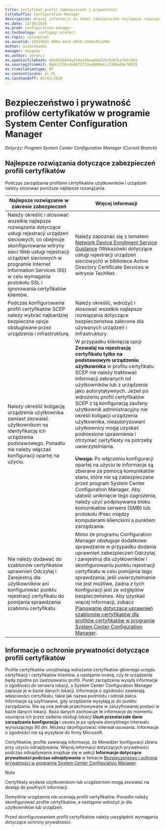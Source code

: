 ```yaml
---
title: Certyfikat profil zabezpieczeń i prywatności
titleSuffix: Configuration Manager
description: Więcej informacji na temat zabezpieczeń najlepsze rozwiązania dotyczące zarządzania profilami certyfikatów dla użytkowników i urządzeń w programie System Center Configuration Manager.
ms.date: 12/28/2016
ms.prod: configuration-manager
ms.technology: configmgr-protect
ms.topic: conceptual
ms.assetid: 3393db41-900a-44c5-b950-2d46a35a198c
author: aczechowski
manager: dougeby
ms.author: aaroncz
ms.openlocfilehash: d5e9d10844a344ea56eaebb315c92675a760c983
ms.sourcegitcommit: 0b0c2735c4ed822731ae069b4cc1380e89e78933
ms.translationtype: MT
ms.contentlocale: pl-PL
ms.lasthandoff: 05/03/2018
---
```

# <a name="security-and-privacy-for-certificate-profiles-in-system-center-configuration-manager"></a>Bezpieczeństwo i prywatność profilów certyfikatów w programie System Center Configuration Manager

*Dotyczy: Program System Center Configuration Manager (Current Branch)*


##  <a name="security-best-practices-for-certificate-profiles"></a>Najlepsze rozwiązania dotyczące zabezpieczeń profili certyfikatów  
 Podczas zarządzania profilami certyfikatów użytkowników i urządzeń należy stosować poniższe najlepsze rozwiązania.  

|Najlepsze rozwiązanie w zakresie zabezpieczeń|Więcej informacji|  
|----------------------------|----------------------|  
|Należy określić i stosować wszelkie najlepsze rozwiązania dotyczące usługi rejestracji urządzeń sieciowych, co obejmuje skonfigurowanie witryny sieci Web usługi rejestracji urządzeń sieciowych w programie Internet Information Services (IIS) w celu wymagania protokołu SSL i ignorowania certyfikatów klientów.|Należy zapoznać się z tematem [Network Device Enrollment Service Guidance](http://go.microsoft.com/fwlink/p/?LinkId=309016) (Wskazówki dotyczące usługi rejestracji urządzeń sieciowych) w bibliotece Active Directory Certificate Services w witrynie TechNet.|  
|Podczas konfigurowania profili certyfikatów SCEP należy wybrać najbardziej bezpieczne opcje obsługiwane przez urządzenia i infrastrukturę.|Należy określić, wdrożyć i stosować wszelkie najlepsze rozwiązania dotyczące bezpieczeństwa zalecone dla używanych urządzeń i infrastruktury.|  
|Należy określić koligację urządzenia użytkownika zamiast zezwalać użytkownikom na identyfikację ich urządzenia podstawowego. Ponadto nie należy włączać konfiguracji opartej na użyciu.|W przypadku kliknięcia opcji **Zezwalaj na rejestrację certyfikatu tylko na podstawowym urządzeniu użytkownika** w profilu certyfikatu SCEP nie należy traktować informacji zebranych od użytkowników lub z urządzenia jako autorytatywnych. Jeżeli po wdrożeniu profili certyfikatów SCEP z tą konfiguracją zaufany użytkownik administracyjny nie określi koligacji urządzenia użytkownika, nieautoryzowani użytkownicy mogą uzyskać podniesione uprawnienia i otrzymać certyfikaty na potrzeby uwierzytelniania.<br /><br /> **Uwaga:** Po włączeniu konfiguracji opartej na użyciu te informacje są zbierane za pomocą komunikatów stanu, które nie są zabezpieczane przez program System Center Configuration Manager. Aby ułatwić uniknięcie tego zagrożenia, należy użyć podpisywania bloku komunikatów serwera (SMB) lub protokołu IPsec między komputerami klienckimi a punktem zarządzania.|  
|Nie należy dodawać do szablonów certyfikatów uprawnień Odczytaj i Zarejestruj dla użytkowników ani konfigurować punktu rejestracji certyfikatu do pomijania sprawdzania szablonu certyfikatu.|Mimo że programu Configuration Manager obsługuje dodatkowe sprawdzanie w przypadku dodania uprawnień zabezpieczeń Odczytaj i zarejestruj dla użytkowników i skonfigurowaniu punktu rejestracji certyfikatu w celu pomijania tego sprawdzania, jeśli uwierzytelnianie nie jest możliwe, żadna z tych konfiguracji jest ze względów bezpieczeństwa. Aby uzyskać więcej informacji, zobacz [Planowanie dotyczące uprawnień szablonów certyfikatów dla profilów certyfikatów w programie System Center Configuration Manager](../../protect/plan-design/planning-for-certificate-template-permissions.md).|  

## <a name="privacy-information-for-certificate-profiles"></a>Informacje o ochronie prywatności dotyczące profili certyfikatów  
 Profile certyfikatów umożliwiają wdrażanie certyfikatów głównego urzędu certyfikacji i certyfikatów klientów, a następnie ocenę, czy te urządzenia będą zgodne po zastosowaniu profili. Punkt zarządzania wysyła informacje o zgodności do serwera lokacji, a System Center Configuration Manager zapisuje je w bazie danych lokacji. Informacje o zgodności zawierają właściwości certyfikatu, takie jak nazwa podmiotu i odcisk palca. Informacje są szyfrowane, gdy urządzenia wysyłają je do punktu zarządzania. Nie są one jednak przechowywane w zaszyfrowanej postaci w bazie danych lokacji. Baza danych zachowuje te informacje do momentu usunięcia ich przez zadanie obsługi lokacji **Usuń przestarzałe dane zarządzania konfiguracją** i usuwa je po upływie domyślnego interwału wynoszącego 90 dni. Możesz skonfigurować interwał usuwania. Informacje o zgodności nie są wysyłane do firmy Microsoft.  

 Certyfikatów, profile zawierają informacje, że Menedżer konfiguracji zbiera przy użyciu odnajdywania. Więcej informacji dotyczących prywatności podczas odnajdywania znajduje się w sekcji **Informacje dotyczące prywatności podczas odnajdywania** w temacie [Bezpieczeństwo i ochrona prywatności w programie System Center Configuration Manager](../../core/plan-design/security/security-and-privacy.md).  

> [!NOTE]  
>  Certyfikaty wydane użytkownikom lub urządzeniom mogą zezwalać na dostęp do poufnych informacji.  

 Domyślnie urządzenia nie oceniają profili certyfikatów. Ponadto należy skonfigurować profile certyfikatów, a następnie wdrożyć je dla użytkowników lub urządzeń.  

 Przed skonfigurowaniem profili certyfikatów należy uwzględnić wymagania dotyczące ochrony prywatności.  
